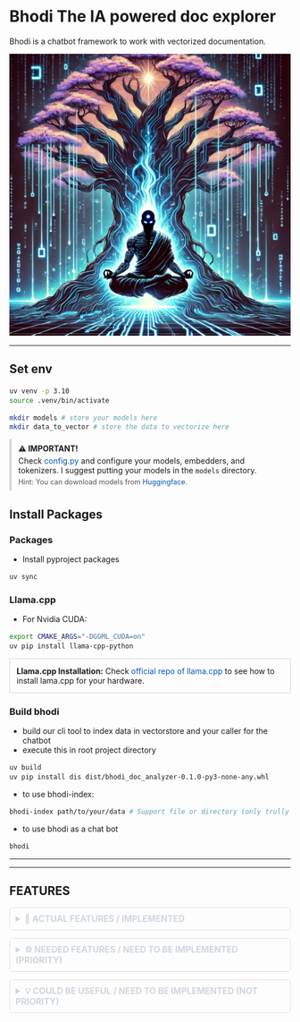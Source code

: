 # Bhodi The IA powered doc explorer
Bhodi is a chatbot framework to work with vectorized documentation.

<p align="center">
  <img src="static_readme/bhodi.webp" alt="Bhodi">
</p>

---
## Set env
```bash
uv venv -p 3.10
source .venv/bin/activate
```
```bash
mkdir models # store your models here
mkdir data_to_vector # store the data to vectorize here
```
<div style="border-left: 4px solid #cfd6dd; padding: 8px 12px; margin: 10px 0;">
  <strong>⚠️ IMPORTANT!</strong>
  <p style="margin: 5px 0 0;">
    Check <a href="src/bhodi_doc_analyzer/config.py" style="color:#0056b3; text-decoration:none;">config.py</a> and configure your models, embedders, and tokenizers.
    I suggest putting your models in the <code>models</code> directory.
  </p>
  <p style="margin: 5px 0 0; font-size: 0.9em; color: #555;">
    Hint: You can download models from <a href="https://huggingface.co/models" style="color:#0056b3; text-decoration:none;">Huggingface</a>.
  </p>
</div>

## Install Packages  

### Packages
- Install pyproject packages
```bash
uv sync
```

### Llama.cpp
- For Nvidia CUDA:
```bash
export CMAKE_ARGS="-DGGML_CUDA=on"
uv pip install llama-cpp-python
```
<div style="border: 1px solid #cfd6dd; padding: 8px 12px; margin: 10px 0;">
  <p style="margin: 5px 0;">
    <strong>Llama.cpp Installation:</strong>
    Check <a href="https://github.com/abetlen/llama-cpp-python" style="color:#0056b3; text-decoration:none;" target="_blank">official repo of llama.cpp</a>
    to see how to install lama.cpp for your hardware.
  </p>
</div>


### Build bhodi
- build our cli tool to index data in vectorstore and your caller for the chatbot
- execute this in root project directory
```bash
uv build
uv pip install dis dist/bhodi_doc_analyzer-0.1.0-py3-none-any.whl
```
- to use bhodi-index:
```bash
bhodi-index path/to/your/data # Support file or directory (only trully tested with PDF)
```

- to use bhodi as a chat bot
```bash
bhodi
```
---

---
## FEATURES

<details style="border: 1px solid #ddd; padding: 10px; border-radius: 5px; margin-bottom: 1em;">
  <summary style="font-size: 1.1em; font-weight: bold; color:#cfd6dd;">🌟 ACTUAL FEATURES / IMPLEMENTED</summary>
  <ul style="margin-left: 20px;">
    <li>Basic chatbot TUI</li>
    <li>Vectorize/index several type of files</li>
    <li>Chat logs</li>
    <li>Easy to use</li>
    <li>Chat Memory with RAG</li>
  </ul>
</details>

<details style="border: 1px solid #ddd; padding: 10px; border-radius: 5px; margin-bottom: 1em;">
  <summary style="font-size: 1.1em; font-weight: bold; color:#cfd6dd;">⚙️ NEEDED FEATURES / NEED TO BE IMPLEMENTED (PRIORITY)</summary>
  <ul style="margin-left: 20px;">
    <li>Copy MD blocks of code generated by the chat (maybe a widget in textual)</li>
    <li>Better indexing of files = more consistent and accurate RAG</li>
  </ul>
</details>

<details style="border: 1px solid #ddd; padding: 10px; border-radius: 5px; margin-bottom: 1em;">
  <summary style="font-size: 1.1em; font-weight: bold; color:#cfd6dd;">💡 COULD BE USEFUL / NEED TO BE IMPLEMENTED (NOT PRIORITY)</summary>
  <ul style="margin-left: 20px;">
    <li>Embeding models using API, like google-gemini or OPENAI</li>
  </ul>
</details>